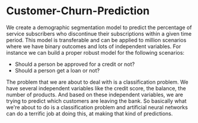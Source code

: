 # Customer-Churn-Prediction
We create a demographic segmentation model to predict the percentage of service subscribers who discontinue their subscriptions within a given time period. This model is transferable and can be applied to million scenarios where we have binary outcomes and lots of independent variables. For instance we can build a proper robust model for the following scenarios:

- Should a person be approved for a credit or not? 
- Should a person get a loan or not?

The problem that we are about to deal with is a classification problem. We have several independent variables like the credit score, the balance, the number of products. And based on these independent variables, we are trying to predict which customers are leaving the bank. So basically what we're about to do is a classification problem and artificial neural networks can do a terrific job at doing this, at making that kind of predictions.
